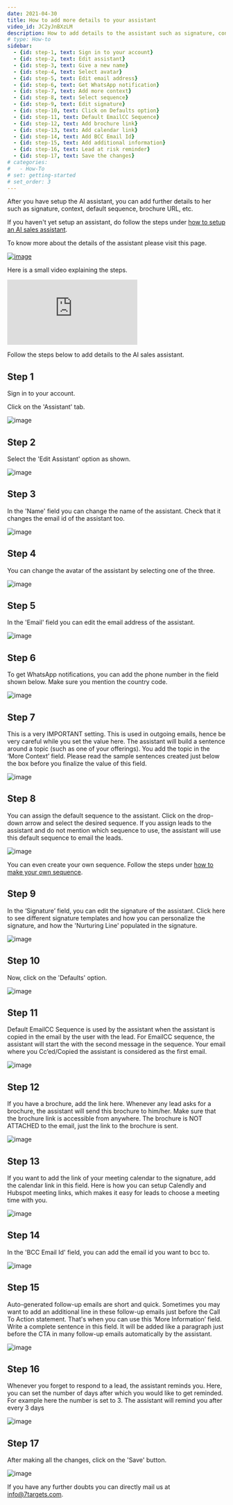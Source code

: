 ```yaml
---
date: 2021-04-30
title: How to add more details to your assistant
video_id: JC2yJnBXzLM
description: How to add details to the assistant such as signature, context, default sequence, brochure url, etc.
# type: How-to
sidebar:
  - {id: step-1, text: Sign in to your account}
  - {id: step-2, text: Edit assistant}
  - {id: step-3, text: Give a new name}
  - {id: step-4, text: Select avatar}
  - {id: step-5, text: Edit email address}
  - {id: step-6, text: Get WhatsApp notification}
  - {id: step-7, text: Add more context}
  - {id: step-8, text: Select sequence}
  - {id: step-9, text: Edit signature}
  - {id: step-10, text: Click on Defaults option}
  - {id: step-11, text: Default EmailCC Sequence}
  - {id: step-12, text: Add brochure link}
  - {id: step-13, text: Add calendar link}
  - {id: step-14, text: Add BCC Email Id}
  - {id: step-15, text: Add additional information}
  - {id: step-16, text: Lead at risk reminder}
  - {id: step-17, text: Save the changes}  
# categories:
#   - How-To
# set: getting-started
# set_order: 3
---
```


After you have setup the AI assistant, you can add further details to her such as signature, context, default sequence, brochure URL, etc.


If you haven't yet setup an assistant, do follow the steps under [how to setup an AI sales assistant](../how-to/how-to-setup-ai-sales-assistant/).

To know more about the details of the assistant please visit this page.

[![image](../images/details-of-assistant-btn.png)](../getting-responses/assistant-details/#assistant-default)


Here is a small video explaining the steps.

<div class="video_wrapper">
    <iframe src="https://www.youtube.com/embed/ELaE7f0mi4A?rel=0&modestbranding=1&showinfo=0" frameborder="0" allowfullscreen>
    </iframe>
</div>


Follow the steps below to add details to the AI sales assistant.

## Step 1

Sign in to your account. 

Click on the 'Assistant' tab.

![image](../images/lead-nurturing-1.png)


## Step 2

Select the 'Edit Assistant' option as shown.

![image](../images/details-of-assistant-2.png)


## Step 3

In the 'Name' field you can change the name of the assistant. Check that it changes the email id of the assistant too.

![image](../images/details-of-assistant-3.png)


## Step 4

You can change the avatar of the assistant by selecting one of the three.

![image](../images/details-of-assistant-4.png)


## Step 5

In the 'Email' field you can edit the email address of the assistant.

![image](../images/details-of-assistant-5.png)


## Step 6

To get WhatsApp notifications, you can add the phone number in the field shown below. Make sure you mention the country code.

![image](../images/details-of-assistant-6.png)


## Step 7

This is a very IMPORTANT setting. This is used in outgoing emails, hence be very careful while you set the value here. The assistant will build a sentence around a topic (such as one of your offerings). You add the topic in the ‘More Context’ field. Please read the sample sentences created just below the box before you finalize the value of this field.

![image](../images/details-of-assistant-7.png)


## Step 8

You can assign the default sequence to the assistant. Click on the drop-down arrow and select the desired sequence. If you assign leads to the assistant and do not mention which sequence to use, the assistant will use this default sequence to email the leads. 

![image](../images/details-of-assistant-8.png)

You can even create your own sequence. Follow the steps under [how to make your own sequence](../how-to/how-to-make-your-own-schedule/).

## Step 9

In the ‘Signature’ field, you can edit the signature of the assistant. Click here to see different signature templates and how you can personalize the signature, and how the 'Nurturing Line' populated in the signature. 

![image](../images/details-of-assistant-9.png)

## Step 10

Now, click on the 'Defaults' option.

![image](../../images/details-of-assistant-10.png)

## Step 11

Default EmailCC Sequence is used by the assistant when the assistant is copied in the email by the user with the lead. For EmailCC sequence, the  assistant will start the with the second message in the sequence. Your email where you Cc’ed/Copied the assistant is considered as the first email.

![image](../images/details-of-assistant-11.png)

## Step 12

If you have a brochure, add the link here. Whenever any lead asks for a brochure, the assistant will send this brochure to him/her. Make sure that the brochure link is accessible from anywhere. The brochure is NOT ATTACHED to the email, just the link to the brochure is sent.  

![image](../images/details-of-assistant-12.png)

## Step 13

If you want to add the link of your meeting calendar to the signature, add the calendar link in this field. Here is how you can setup Calendly and Hubspot meeting links, which makes it easy for leads to choose a meeting time with you. 

![image](../images/details-of-assistant-13.png)

## Step 14

In the 'BCC Email Id' field, you can add the email id you want to bcc to.

![image](../images/details-of-assistant-14.png)


## Step 15

Auto-generated follow-up emails are short and quick. Sometimes you may want to add an additional line in these follow-up emails just before the Call To Action statement. That's when you can use this ‘More Information’ field. Write a complete sentence in this field. It will be added like a paragraph just before the CTA in many follow-up emails automatically by the assistant. 

![image](../images/details-of-assistant-15.png)

## Step 16

Whenever you forget to respond to a lead, the assistant reminds you. Here, you can set the number of days after which you would like to get reminded. For example here the number is set to 3. The assistant will remind you after every 3 days

![image](../images/details-of-assistant-16.png)


## Step 17

After making all the changes, click on the 'Save' button.

![image](../images/details-of-assistant-17.png)

If you have any further doubts you can directly mail us at info@7targets.com.